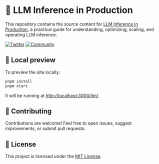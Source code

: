 # 📖 LLM Inference in Production

This repository contains the source content for [LLM Inference in Production](https://bentoml.com/llm/), a practical guide for understanding, optimizing, scaling, and operating LLM inference.

[![Twitter](https://badgen.net/badge/icon/@bentomlai/1DA1F2?icon=twitter&label=Follow)](https://twitter.com/bentomlai)
[![Community](https://badgen.net/badge/Join/Community/cyan?icon=slack)](https://l.bentoml.com/join-slack)

## 🔧 Local preview

To preview the site locally:

```bash
pnpm install
pnpm start
```

It will be running at [http://localhost:3000/llm/](http://localhost:3000/llm/).

## 🤝 Contributing

Contributions are welcome! Feel free to open issues, suggest improvements, or submit pull requests.

## 📄 License

This project is licensed under the [MIT License](https://github.com/bentoml/llm-inference-in-production/blob/main/LICENSE).
